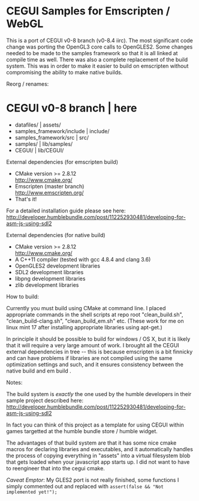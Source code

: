 CEGUI Samples for Emscripten / WebGL 
====================================

This is a port of CEGUI v0-8 branch (v0-8.4 iirc).
The most significant code change was porting the OpenGL3 core calls to OpenGLES2.
Some changes needed to be made to the samples framework so that it is all linked at compile time as well.
There was also a complete replacement of the build system. This was in order to make it easier to build on emscripten without compromising the ability to make native builds.

Reorg / renames:

CEGUI v0-8 branch               |  here
===============================================
- datafiles/ 			| assets/
- samples_framework/include 	| include/
- samples_framework/src		| src/
- samples/			| lib/samples/
- CEGUI/			| lib/CEGUI/

External dependencies (for emscripten build)  
- CMake version >= 2.8.12	
      http://www.cmake.org/
- Emscripten (master branch)  
      http://www.emscripten.org/
- That's it!

For a detailed installation guide please see here: http://developer.humblebundle.com/post/112252930481/developing-for-asm-js-using-sdl2

External dependencies (for native build)
- CMake version >= 2.8.12  
      http://www.cmake.org/
- A C++11 compiler (tested with gcc 4.8.4 and clang 3.6)  
- OpenGLES2 development libraries
- SDL2 development libraries
- libpng development libraries
- zlib development libraries      

How to build:

Currently you must build using CMake at command line. I placed appropriate commands in the shell scripts at repo root "clean_build.sh", "clean_build-clang.sh", "clean_build_em.sh" etc. (These work for me on linux mint 17 after installing appropriate libraries using apt-get.)

In principle it should be possible to build for windows / OS X, but it is likely that it will require a very large amount of work. I brought all the CEGUI external dependencies in tree -- this is because emscripten is a bit finnicky and can have problems if libraries are not compiled using the same optimization settings and such, and it ensures consistency between the native build and em build .


Notes:

The build system is *exactly* the one used by the humble developers in their sample project described here:
  http://developer.humblebundle.com/post/112252930481/developing-for-asm-js-using-sdl2

In fact you can think of this project as a template for using CEGUI within games targetted at the humble bundle store / humble widget.

The advantages of that build system are that it has some nice cmake macros for declaring libraries and executables, and it automatically handles the process of copying everything in "assets" into a virtual filesystem blob that gets loaded when your javascript app starts up. I did not want to have to reengineer that into the cegui cmake.

*Caveat Emptor*: My GLES2 port is not really finished, some functions I simply commented out and replaced with `assert(false && "Not implemented yet!");` 
